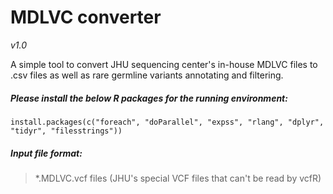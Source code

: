 # MDLVC converter
*v1.0*

A simple tool to convert JHU sequencing center's in-house MDLVC files to .csv files as well as rare germline variants annotating and filtering.

##### Please install the below R packages for the running environment:
```
install.packages(c("foreach", "doParallel", "expss", "rlang", "dplyr", "tidyr", "filesstrings"))
```

##### Input file format:
> *.MDLVC.vcf files (JHU's special VCF files that can't be read by vcfR)    
